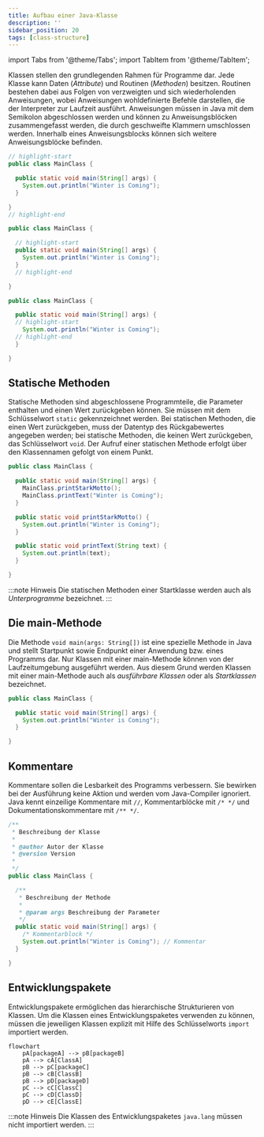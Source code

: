```yaml
---
title: Aufbau einer Java-Klasse
description: ''
sidebar_position: 20
tags: [class-structure]
---
```


import Tabs from '@theme/Tabs';
import TabItem from '@theme/TabItem';

Klassen stellen den grundlegenden Rahmen für Programme dar. Jede Klasse kann Daten (_Attribute_) und Routinen (_Methoden_) besitzen. Routinen bestehen dabei aus Folgen von verzweigten und sich wiederholenden Anweisungen, wobei Anweisungen wohldefinierte
Befehle darstellen, die der Interpreter zur Laufzeit ausführt. Anweisungen müssen in Java mit dem Semikolon abgeschlossen werden und können zu Anweisungsblöcken zusammengefasst werden, die durch geschweifte Klammern umschlossen werden. Innerhalb eines 
Anweisungsblocks können sich weitere Anweisungsblöcke befinden.

<Tabs>
  <TabItem value="class" label="Klasse" default>

  ```java title="MainClass.java" showLineNumbers
  // highlight-start
  public class MainClass {

    public static void main(String[] args) {
      System.out.println("Winter is Coming");
    }

  }
  // highlight-end
  ```

  </TabItem>
  <TabItem value="method" label="Methode">

  ```java title="MainClass.java" showLineNumbers
  public class MainClass {

    // highlight-start
    public static void main(String[] args) {
      System.out.println("Winter is Coming");
    }
    // highlight-end

  }
  ```

  </TabItem>
  <TabItem value="statement" label="Anweisung">

  ```java title="MainClass.java" showLineNumbers
  public class MainClass {

    public static void main(String[] args) {
    // highlight-start
      System.out.println("Winter is Coming");
    // highlight-end
    }

  }
  ```
  </TabItem>
</Tabs>

## Statische Methoden
Statische Methoden sind abgeschlossene Programmteile, die Parameter enthalten und einen Wert zurückgeben können. Sie müssen mit dem Schlüsselwort `static` gekennzeichnet werden. Bei statischen Methoden, die einen Wert zurückgeben, muss der Datentyp des 
Rückgabewertes angegeben werden; bei statische Methoden, die keinen Wert zurückgeben, das Schlüsselwort `void`. Der Aufruf einer statischen Methode erfolgt über den Klassennamen gefolgt von einem Punkt.

```java title="MainClass.java" showLineNumbers
public class MainClass {

  public static void main(String[] args) {
    MainClass.printStarkMotto();
    MainClass.printText("Winter is Coming");
  }

  public static void printStarkMotto() {
    System.out.println("Winter is Coming");
  }

  public static void printText(String text) {
    System.out.println(text);
  }

}
```

:::note Hinweis
Die statischen Methoden einer Startklasse werden auch als _Unterprogramme_ bezeichnet.
:::

## Die main-Methode
Die Methode `void main(args: String[])` ist eine spezielle Methode in Java und stellt Startpunkt sowie Endpunkt einer Anwendung bzw. eines Programms dar. Nur Klassen mit einer main-Methode können von der Laufzeitumgebung ausgeführt werden. Aus diesem Grund werden 
Klassen mit einer main-Methode auch als _ausführbare Klassen_ oder als _Startklassen_ bezeichnet.

```java title="MainClass.java" showLineNumbers
public class MainClass {

  public static void main(String[] args) {
    System.out.println("Winter is Coming");
  }

}
```

## Kommentare
Kommentare sollen die Lesbarkeit des Programms verbessern. Sie bewirken bei der Ausführung keine Aktion und werden vom Java-Compiler ignoriert. Java kennt einzeilige Kommentare mit `//`, Kommentarblöcke mit `/* */` und Dokumentationskommentare mit `/** */`.

```java title="MainClass.java" showLineNumbers
/**
 * Beschreibung der Klasse
 *
 * @author Autor der Klasse
 * @version Version
 * 
 */
public class MainClass {

  /**
   * Beschreibung der Methode
   *
   * @param args Beschreibung der Parameter
   */
  public static void main(String[] args) {
    /* Kommentarblock */
    System.out.println("Winter is Coming"); // Kommentar
  }

}
```

## Entwicklungspakete
Entwicklungspakete ermöglichen das hierarchische Strukturieren von Klassen. Um die Klassen eines Entwicklungspaketes verwenden zu können, müssen die jeweiligen Klassen explizit mit Hilfe des Schlüsselworts `import` importiert werden.

```mermaid
flowchart
    pA[packageA] --> pB[packageB]
    pA --> cA[ClassA]
    pB --> pC[packageC]
    pB --> cB[ClassB]
    pB --> pD[packageD]
    pC --> cC[ClassC]
    pC --> cD[ClassD]
    pD --> cE[ClassE]
```

:::note Hinweis
Die Klassen des Entwicklungspaketes `java.lang` müssen nicht importiert werden.
:::
